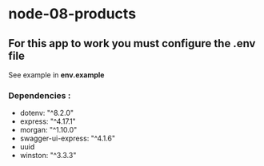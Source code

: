 # node-08-products
## For this app to work you must configure the .env file

See example in **env.example** 
### Dependencies :

- dotenv: "^8.2.0"
- express: "^4.17.1"
- morgan: "^1.10.0"
- swagger-ui-express: "^4.1.6"
- uuid
- winston: "^3.3.3"

